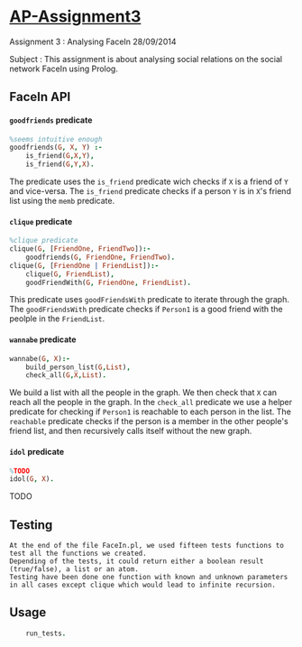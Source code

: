 [AP-Assignment3](https://github.com/tudorgk/AP-Assignment0)
================

Assignment 3 : Analysing FaceIn
28/09/2014

Subject : This assignment is about analysing social relations on the social network FaceIn using Prolog.


FaceIn API
----------

#### `goodfriends` predicate
```prolog
%seems intuitive enough
goodfriends(G, X, Y) :-
	is_friend(G,X,Y),
	is_friend(G,Y,X).
```
The predicate uses the `is_friend` predicate wich checks if `X` is a friend of `Y` and vice-versa. The `is_friend` predicate checks if a person `Y` is in `X`'s friend list using the `memb` predicate.

#### `clique` predicate
```prolog
%clique predicate
clique(G, [FriendOne, FriendTwo]):-
 	goodfriends(G, FriendOne, FriendTwo).
clique(G, [FriendOne | FriendList]):-
  	clique(G, FriendList),	
  	goodFriendWith(G, FriendOne, FriendList).
```
This predicate uses `goodFriendsWith` predicate to iterate through the graph. The `goodFriendsWith` predicate checks if `Person1` is a good friend with the peolple in the `FriendList`.

#### `wannabe` predicate
```prolog
wannabe(G, X):-
	build_person_list(G,List),
	check_all(G,X,List).
```

We build a list with all the people in the graph. We then check that `X` can reach all the people in the graph. In the `check_all` predicate we use a helper predicate for checking if `Person1` is reachable to each person in the list. The `reachable` predicate checks if the person is a member in the other people's friend list, and then recursively calls itself without the new graph.


#### `idol` predicate
```prolog
%TODO
idol(G, X).
```
TODO

Testing
-------
	At the end of the file FaceIn.pl, we used fifteen tests functions to test all the functions we created.
	Depending of the tests, it could return either a boolean result (true/false), a list or an atom.
	Testing have been done one function with known and unknown parameters in all cases except clique which would lead to infinite recursion.

Usage
-----
	
```prolog
	run_tests.
```